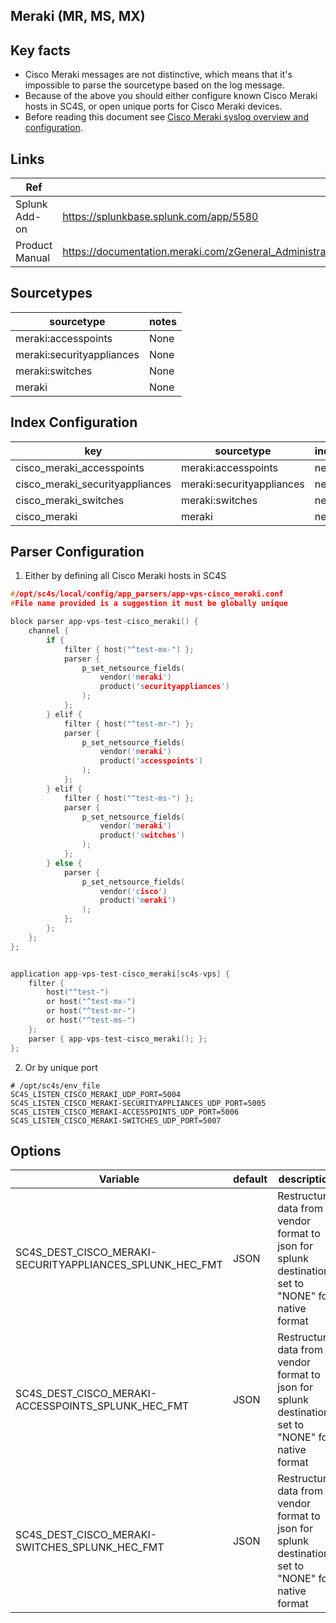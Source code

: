## Meraki (MR, MS, MX)

## Key facts
* Cisco Meraki messages are not distinctive, which means that it's impossible to parse the sourcetype based on the log message.
* Because of the above you should either configure known Cisco Meraki hosts in SC4S, or open unique ports for Cisco Meraki devices.
* Before reading this document see [Cisco Meraki syslog overview and configuration](https://documentation.meraki.com/General_Administration/Monitoring_and_Reporting/Syslog_Server_Overview_and_Configuration).

## Links
| Ref            | Link                                                                                                    |
|----------------|---------------------------------------------------------------------------------------------------------|
| Splunk Add-on  | <https://splunkbase.splunk.com/app/5580>                                                                 |
| Product Manual | <https://documentation.meraki.com/zGeneral_Administration/Monitoring_and_Reporting/Syslog_Server_Overview_and_Configuration> |

## Sourcetypes

| sourcetype     | notes                                                                                                   |
|----------------|---------------------------------------------------------------------------------------------------------|
| meraki:accesspoints        | None                                                                                             |
| meraki:securityappliances        | None                                                                                             |
| meraki:switches        | None                                                                                             |
| meraki        | None                                                                                             |

## Index Configuration

| key            | sourcetype     | index          | notes          |
|----------------|----------------|----------------|----------------|
| cisco_meraki_accesspoints     | meraki:accesspoints    | netfw          |  |
| cisco_meraki_securityappliances     | meraki:securityappliances    | netfw          |  |
| cisco_meraki_switches     | meraki:switches    | netfw          |  |
| cisco_meraki | meraki | netfw |  |


## Parser Configuration
1. Either by defining all Cisco Meraki hosts in SC4S
```c
#/opt/sc4s/local/config/app_parsers/app-vps-cisco_meraki.conf
#File name provided is a suggestion it must be globally unique

block parser app-vps-test-cisco_meraki() {
    channel {
        if {
            filter { host("^test-mx-") };
            parser { 
                p_set_netsource_fields(
                    vendor('meraki')
                    product('securityappliances')
                ); 
            };
        } elif {
            filter { host("^test-mr-") };
            parser { 
                p_set_netsource_fields(
                    vendor('meraki')
                    product('accesspoints')
                ); 
            };
        } elif {
            filter { host("^test-ms-") };
            parser { 
                p_set_netsource_fields(
                    vendor('meraki')
                    product('switches')
                ); 
            };
        } else {
            parser { 
                p_set_netsource_fields(
                    vendor('cisco')
                    product('meraki')
                ); 
            };
        };
    }; 
};


application app-vps-test-cisco_meraki[sc4s-vps] {
    filter {
        host("^test-")
        or host("^test-mx-")
        or host("^test-mr-")
        or host("^test-ms-")
    };
    parser { app-vps-test-cisco_meraki(); };
};
```

2. Or by unique port
```
# /opt/sc4s/env_file
SC4S_LISTEN_CISCO_MERAKI_UDP_PORT=5004
SC4S_LISTEN_CISCO_MERAKI-SECURITYAPPLIANCES_UDP_PORT=5005
SC4S_LISTEN_CISCO_MERAKI-ACCESSPOINTS_UDP_PORT=5006
SC4S_LISTEN_CISCO_MERAKI-SWITCHES_UDP_PORT=5007
```

## Options

| Variable       | default        | description    |
|----------------|----------------|----------------|
| SC4S_DEST_CISCO_MERAKI-SECURITYAPPLIANCES_SPLUNK_HEC_FMT | JSON | Restructure data from vendor format to json for splunk destinations set to "NONE" for native format |
| SC4S_DEST_CISCO_MERAKI-ACCESSPOINTS_SPLUNK_HEC_FMT | JSON | Restructure data from vendor format to json for splunk destinations set to "NONE" for native format |
| SC4S_DEST_CISCO_MERAKI-SWITCHES_SPLUNK_HEC_FMT | JSON | Restructure data from vendor format to json for splunk destinations set to "NONE" for native format |